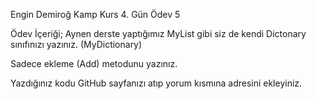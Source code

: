 Engin Demiroğ Kamp Kurs 4. Gün Ödev 5

Ödev İçeriği;
Aynen derste yaptığımız MyList gibi siz de kendi Dictonary sınıfınızı yazınız. (MyDictionary)

Sadece ekleme (Add) metodunu yazınız.

Yazdığınız kodu GitHub sayfanızı atıp yorum kısmına adresini ekleyiniz.
